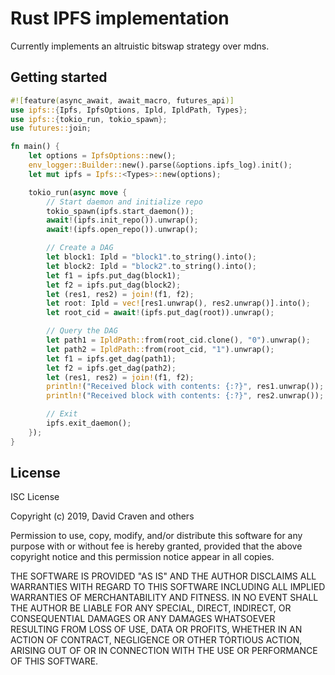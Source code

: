# Rust IPFS implementation
Currently implements an altruistic bitswap strategy over mdns.

## Getting started
```rust
#![feature(async_await, await_macro, futures_api)]
use ipfs::{Ipfs, IpfsOptions, Ipld, IpldPath, Types};
use ipfs::{tokio_run, tokio_spawn};
use futures::join;

fn main() {
    let options = IpfsOptions::new();
    env_logger::Builder::new().parse(&options.ipfs_log).init();
    let mut ipfs = Ipfs::<Types>::new(options);

    tokio_run(async move {
        // Start daemon and initialize repo
        tokio_spawn(ipfs.start_daemon());
        await!(ipfs.init_repo()).unwrap();
        await!(ipfs.open_repo()).unwrap();

        // Create a DAG
        let block1: Ipld = "block1".to_string().into();
        let block2: Ipld = "block2".to_string().into();
        let f1 = ipfs.put_dag(block1);
        let f2 = ipfs.put_dag(block2);
        let (res1, res2) = join!(f1, f2);
        let root: Ipld = vec![res1.unwrap(), res2.unwrap()].into();
        let root_cid = await!(ipfs.put_dag(root)).unwrap();

        // Query the DAG
        let path1 = IpldPath::from(root_cid.clone(), "0").unwrap();
        let path2 = IpldPath::from(root_cid, "1").unwrap();
        let f1 = ipfs.get_dag(path1);
        let f2 = ipfs.get_dag(path2);
        let (res1, res2) = join!(f1, f2);
        println!("Received block with contents: {:?}", res1.unwrap());
        println!("Received block with contents: {:?}", res2.unwrap());

        // Exit
        ipfs.exit_daemon();
    });
}
```

## License
ISC License

Copyright (c) 2019, David Craven and others

Permission to use, copy, modify, and/or distribute this software for any
purpose with or without fee is hereby granted, provided that the above
copyright notice and this permission notice appear in all copies.

THE SOFTWARE IS PROVIDED "AS IS" AND THE AUTHOR DISCLAIMS ALL WARRANTIES WITH
REGARD TO THIS SOFTWARE INCLUDING ALL IMPLIED WARRANTIES OF MERCHANTABILITY
AND FITNESS. IN NO EVENT SHALL THE AUTHOR BE LIABLE FOR ANY SPECIAL, DIRECT,
INDIRECT, OR CONSEQUENTIAL DAMAGES OR ANY DAMAGES WHATSOEVER RESULTING FROM
LOSS OF USE, DATA OR PROFITS, WHETHER IN AN ACTION OF CONTRACT, NEGLIGENCE
OR OTHER TORTIOUS ACTION, ARISING OUT OF OR IN CONNECTION WITH THE USE OR
PERFORMANCE OF THIS SOFTWARE.
